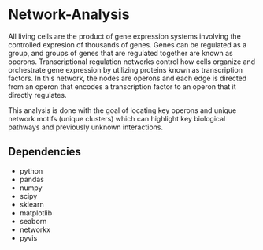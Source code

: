 # Network-Analysis

All living cells are the product of gene expression systems involving the controlled expresion of thousands of genes.  Genes can be regulated as a group, and groups of genes that are regulated together are known as operons. Transcriptional regulation networks control how cells organize and orchestrate gene expression by utilizing proteins known as transcription factors. In this network, the nodes are operons and each edge is directed from an operon that encodes a transcription factor to an operon that it directly regulates.

This analysis is done with the goal of locating key operons and unique network motifs (unique clusters) which can highlight key biological pathways and previously unknown interactions.

## Dependencies

- python
- pandas
- numpy
- scipy
- sklearn
- matplotlib
- seaborn
- networkx
- pyvis

